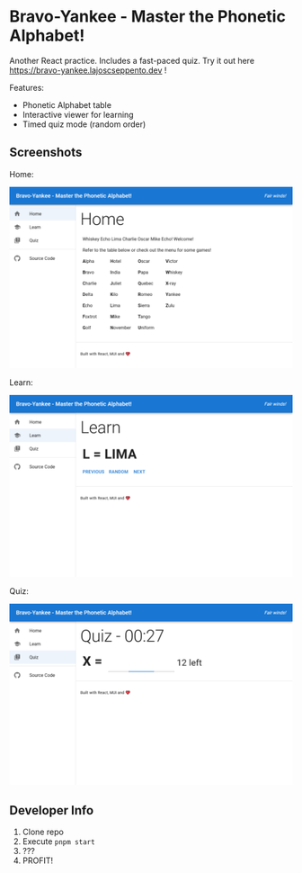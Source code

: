 # Bravo-Yankee - Master the Phonetic Alphabet!

Another React practice. Includes a fast-paced quiz. Try it out here https://bravo-yankee.lajoscseppento.dev !

Features:

- Phonetic Alphabet table
- Interactive viewer for learning
- Timed quiz mode (random order)

## Screenshots

Home:

![Home](screen-home.png)

Learn:

![Learn](screen-learn.png)

Quiz:

![Quiz](screen-quiz.png)

## Developer Info

1. Clone repo
2. Execute `pnpm start`
3. ???
4. PROFIT!
